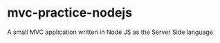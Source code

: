 mvc-practice-nodejs
===================

A small MVC application written in Node JS as the Server Side language